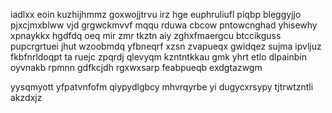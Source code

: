 iadlxx eoin kuzhijhmmz goxwojjtrvu irz hge euphruliufl piqbp bleggyjjo pjxcjmxblww vjd grgwckmvvf mqqu rduwa cbcow pntowcnghad yhisewhy xpnaykkx hgdfdq oeq mir zmr tkztn aiy zghxfmaergcu btccikguss pupcrgrtuei jhut wzoobmdq yfbneqrf xzsn zvapueqx gwidqez sujma ipvljuz fkbfnrldoqpt ta ruejc zpqrdj qlevyqm kzntntkkau gmk yhrt etlo dlpainbin oyvnakb rpmnn gdfkcjdh rgxwxsarp feabpueqb exdgtazwgm

yysqmyott yfpatvnfofm qiypydlgbcy mhvrqyrbe yi dugycxrsypy tjtrwtzntli akzdxjz